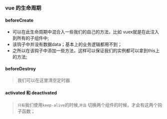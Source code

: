### vue 的生命周期
#### beforeCreate
- 可以在此生命周期中混合入一些我们的自己的方法，比如 vuex就是在此注入到所有的子组件中;
- 该钩子中并没有数据data；基本上的业务逻辑都用不到；
- 之所以在该钩子中添加一些方法，这样可以保证我们的实例都可以拿到this上的方法;
#### beforeDestroy
> 我们可以在这里清空定时器
#### activated 和 deactivated
> `只有`我们使用`keep-alive`的时候,`并且` 切换两个组件的时候，才会有这两个钩子函数；

